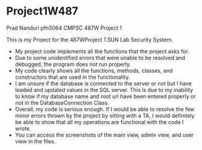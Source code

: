 # Project1W487

Prad Nanduri
pfn5064
CMPSC 487W Project 1


This is my Project for the 487WProject 1 SUN Lab Security System.

- My project code implements all the functions that the project asks for.
- Due to some unidentified errors that were unable to be resolved and debugged, the program does not run properly.
- My code clearly shows all the functions, methods, classes, and constructors that are used in the functionality.
- I am unsure if the database is connected to the server or not but I have loaded and updated values in the SQL server. This
is due to my inability to know if my database name and root url have been entered properly or not in the DatabaseConnection Class.
- Overall, my code is serious enough. If I would be able to resolve the few minor errors thrown by the project by sitting with a TA, I would definitely be able to show that all my operations are functional with the code I wrote.
- You can access the screenshots of the main view, admin view, and user view in the files.
